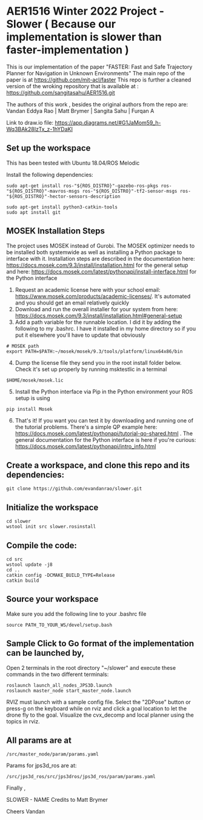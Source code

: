 # AER1516 Winter 2022 Project - Slower ( Because our implementation is slower than faster-implementation )
This is our implementation of the paper "FASTER: Fast and Safe Trajectory Planner for Navigation in Unknown Environments"
The main repo of the paper is at https://github.com/mit-acl/faster
This repo is further a cleaned version of the wroking repository that is available at : https://github.com/sangitasahu/AER1516.git

The authors of this work , besides the original authors from the repo are:  Vandan Eddya Rao | Matt Brymer | Sangita Sahu | Furqan A



Link to draw.io file:   https://app.diagrams.net/#G1JaMom59_h-Wq3BAk28IzTx_z-1hYDaKI

## Set up the workspace
This has been tested with Ubuntu 18.04/ROS Melodic

Install the following dependencies:
```
sudo apt-get install ros-"${ROS_DISTRO}"-gazebo-ros-pkgs ros-"${ROS_DISTRO}"-mavros-msgs ros-"${ROS_DISTRO}"-tf2-sensor-msgs ros-"${ROS_DISTRO}"-hector-sensors-description
```
```
sudo apt-get install python3-catkin-tools
sudo apt install git
```

## MOSEK Installation Steps
The project uses MOSEK instead of Gurobi.
The MOSEK optimizer needs to be installed both systemwide as well as installing a Python package to interface with it. Installation steps are described in the documentation here: https://docs.mosek.com/9.3/install/installation.html for the general setup and here: https://docs.mosek.com/latest/pythonapi/install-interface.html for the Python interface
1. Request an academic license here with your school email: https://www.mosek.com/products/academic-licenses/. It's automated and you should get an email relatively quickly
2. Download and run the overall installer for your system from here: https://docs.mosek.com/9.3/install/installation.html#general-setup
3. Add a path variable for the runnable location. I did it by adding the following to my .bashrc. I have it installed in my home directory so if you put it elsewhere you'll have to update that obviously
```
# MOSEK path
export PATH=$PATH:~/mosek/mosek/9.3/tools/platform/linux64x86/bin
```
4. Dump the license file they send you in the root install folder below. Check it's set up properly by running msktestlic in a terminal
```
$HOME/mosek/mosek.lic
```
5. Install the Python interface via Pip in the Python environment your ROS setup is using
```
pip install Mosek
```
6. That's it! If you want you can test it by downloading and running one of the tutorial problems. There's a simple QP example here: https://docs.mosek.com/latest/pythonapi/tutorial-qo-shared.html . The general documentation for the Python interface is here if you're curious: https://docs.mosek.com/latest/pythonapi/intro_info.html



## Create a workspace, and clone this repo and its dependencies:
```
git clone https://github.com/evandanrao/slower.git
```
## Initialize the workspace
```
cd slower
wstool init src slower.rosinstall
```
## Compile the code:
```
cd src
wstool update -j8
cd ..
catkin config -DCMAKE_BUILD_TYPE=Release
catkin build
```
## Source your workspace
Make sure you add the following line to your .bashrc file
```
source PATH_TO_YOUR_WS/devel/setup.bash
```
## Sample Click to Go format of the implementation can be launched by, 

Open 2 terminals in the root directory "~/slower" and execute these commands in the two different terminals:
```
roslaunch launch_all_nodes_JPS3D.launch
roslaunch master_node start_master_node.launch
```
RVIZ must launch with a sample config file. 
Select the  "2DPose" button or press-g on the keyboard while on rviz and click a goal location to let the drone fly to the goal.
Visualize the cvx_decomp and local planner using the topics in rviz.

## All params are at 
```
/src/master_node/param/params.yaml
```
Params for jps3d_ros are at:
```
/src/jps3d_ros/src/jps3dros/jps3d_ros/param/params.yaml
```
 Finally , 
 
 SLOWER -  NAME Credits to Matt Brymer
 
 Cheers
 Vandan
